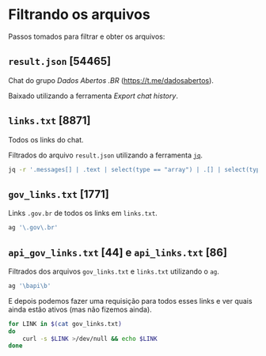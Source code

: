 # Filtrando os arquivos

Passos tomados para filtrar e obter os arquivos:

## `result.json` [54465]

Chat do grupo *Dados Abertos .BR* (https://t.me/dadosabertos).

Baixado utilizando a ferramenta *Export chat history*.

## `links.txt` [8871]

Todos os links do chat.

Filtrados do arquivo `result.json` utilizando a ferramenta [`jq`](https://stedolan.github.io/jq/).

```sh
jq -r '.messages[] | .text | select(type == "array") | .[] | select(type == "object") | select(.type == "link") | .text' | tr [:upper:] [:lower:] | sort -u
```

## `gov_links.txt` [1771]

Links `.gov.br` de todos os links em `links.txt`.

```sh
ag '\.gov\.br'
```

## `api_gov_links.txt` [44] e `api_links.txt` [86]

Filtrados dos arquivos `gov_links.txt` e `links.txt` utilizando o `ag`.

```sh
ag '\bapi\b'
```

E depois podemos fazer uma requisição para todos esses links e ver quais ainda estão ativos (mas não fizemos ainda).

```sh
for LINK in $(cat gov_links.txt)
do
	curl -s $LINK >/dev/null && echo $LINK
done
```
